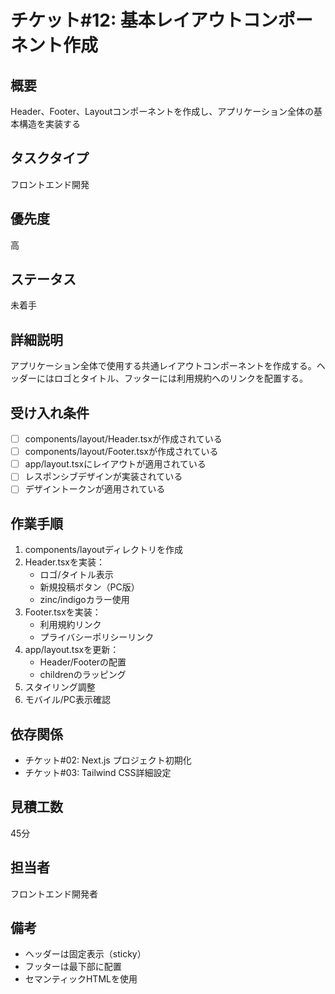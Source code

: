 # チケット#12: 基本レイアウトコンポーネント作成

## 概要
Header、Footer、Layoutコンポーネントを作成し、アプリケーション全体の基本構造を実装する

## タスクタイプ
フロントエンド開発

## 優先度
高

## ステータス
未着手

## 詳細説明
アプリケーション全体で使用する共通レイアウトコンポーネントを作成する。ヘッダーにはロゴとタイトル、フッターには利用規約へのリンクを配置する。

## 受け入れ条件
- [ ] components/layout/Header.tsxが作成されている
- [ ] components/layout/Footer.tsxが作成されている
- [ ] app/layout.tsxにレイアウトが適用されている
- [ ] レスポンシブデザインが実装されている
- [ ] デザイントークンが適用されている

## 作業手順
1. components/layoutディレクトリを作成
2. Header.tsxを実装：
   - ロゴ/タイトル表示
   - 新規投稿ボタン（PC版）
   - zinc/indigoカラー使用
3. Footer.tsxを実装：
   - 利用規約リンク
   - プライバシーポリシーリンク
4. app/layout.tsxを更新：
   - Header/Footerの配置
   - childrenのラッピング
5. スタイリング調整
6. モバイル/PC表示確認

## 依存関係
- チケット#02: Next.js プロジェクト初期化
- チケット#03: Tailwind CSS詳細設定

## 見積工数
45分

## 担当者
フロントエンド開発者

## 備考
- ヘッダーは固定表示（sticky）
- フッターは最下部に配置
- セマンティックHTMLを使用